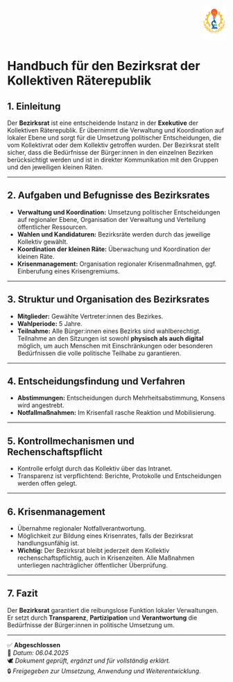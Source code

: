 <p align="right">
  <img src="https://raw.githubusercontent.com/hades-dux/Kollektive-Raeterepublik/main/Meta_und_Systemstruktur/logo_offiziell.png" alt="Logo der Kollektiven Räterepublik" height="80">
</p>

# Handbuch für den Bezirksrat der Kollektiven Räterepublik
<!--
Autor: Fabio Weidner
Version: 1.0
Sektion: Politik & Verwaltung
Veröffentlichung: April 2025
-->

## 1. Einleitung
Der **Bezirksrat** ist eine entscheidende Instanz in der **Exekutive** der Kollektiven Räterepublik. Er übernimmt die Verwaltung und Koordination auf lokaler Ebene und sorgt für die Umsetzung politischer Entscheidungen, die vom Kollektivrat oder dem Kollektiv getroffen wurden. Der Bezirksrat stellt sicher, dass die Bedürfnisse der Bürger:innen in den einzelnen Bezirken berücksichtigt werden und ist in direkter Kommunikation mit den Gruppen und den jeweiligen kleinen Räten.

---

## 2. Aufgaben und Befugnisse des Bezirksrates
- **Verwaltung und Koordination:** Umsetzung politischer Entscheidungen auf regionaler Ebene, Organisation der Verwaltung und Verteilung öffentlicher Ressourcen.
- **Wahlen und Kandidaturen:** Bezirksräte werden durch das jeweilige Kollektiv gewählt.
- **Koordination der kleinen Räte:** Überwachung und Koordination der kleinen Räte.
- **Krisenmanagement:** Organisation regionaler Krisenmaßnahmen, ggf. Einberufung eines Krisengremiums.

---

## 3. Struktur und Organisation des Bezirksrates
- **Mitglieder:** Gewählte Vertreter:innen des Bezirkes.
- **Wahlperiode:** 5 Jahre.
- **Teilnahme:** Alle Bürger:innen eines Bezirks sind wahlberechtigt. Teilnahme an den Sitzungen ist sowohl **physisch als auch digital** möglich, um auch Menschen mit Einschränkungen oder besonderen Bedürfnissen die volle politische Teilhabe zu garantieren.

---

## 4. Entscheidungsfindung und Verfahren
- **Abstimmungen:** Entscheidungen durch Mehrheitsabstimmung, Konsens wird angestrebt.
- **Notfallmaßnahmen:** Im Krisenfall rasche Reaktion und Mobilisierung.

---

## 5. Kontrollmechanismen und Rechenschaftspflicht
- Kontrolle erfolgt durch das Kollektiv über das Intranet.
- Transparenz ist verpflichtend: Berichte, Protokolle und Entscheidungen werden offen gelegt.

---

## 6. Krisenmanagement
- Übernahme regionaler Notfallverantwortung.
- Möglichkeit zur Bildung eines Krisenrates, falls der Bezirksrat handlungsunfähig ist.
- **Wichtig:** Der Bezirksrat bleibt jederzeit dem Kollektiv rechenschaftspflichtig, auch in Krisenzeiten. Alle Maßnahmen unterliegen nachträglicher öffentlicher Überprüfung.

---

## 7. Fazit
Der **Bezirksrat** garantiert die reibungslose Funktion lokaler Verwaltungen. Er setzt durch **Transparenz**, **Partizipation** und **Verantwortung** die Bedürfnisse der Bürger:innen in politische Umsetzung um.

---

✅ **Abgeschlossen**  
📅 *Datum: 06.04.2025*  
🕊️ *Dokument geprüft, ergänzt und für vollständig erklärt.*  
🔒 *Freigegeben zur Umsetzung, Anwendung und Weiterentwicklung.*
